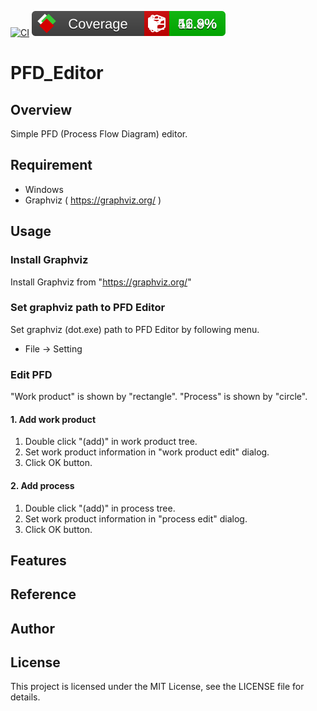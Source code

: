 [![CI](https://github.com/asabon/PFD_Editor/actions/workflows/ci.yml/badge.svg?branch=master)](https://github.com/asabon/PFD_Editor/actions/workflows/ci.yml)
![Coverage](https://github.com/asabon/PFD_Editor/blob/badges/badge_combined.svg)
# PFD_Editor

## Overview

Simple PFD (Process Flow Diagram) editor.

## Requirement

- Windows
- Graphviz ( https://graphviz.org/ )

## Usage

### Install Graphviz

Install Graphviz from "https://graphviz.org/"

### Set graphviz path to PFD Editor

Set graphviz (dot.exe) path to PFD Editor by following menu.

- File -> Setting

### Edit PFD

"Work product" is shown by "rectangle".
"Process" is shown by "circle".

#### 1. Add work product

1. Double click "(add)" in work product tree.
2. Set work product information in "work product edit" dialog.
3. Click OK button.

#### 2. Add process

1. Double click "(add)" in process tree.
2. Set work product information in "process edit" dialog.
3. Click OK button.

## Features

## Reference

## Author

## License

This project is licensed under the MIT License, see the LICENSE file for details.

